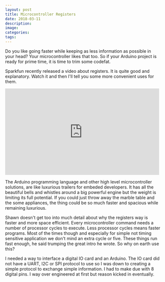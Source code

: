 ```yaml
---
layout: post
title: Microcontroller Registers
date: 2018-03-11
description: 
image: 
categories:
tags:
---
```


Do you like going faster while keeping as less information as possible in your head? Your microcontroller likes that too.
So if your Arduino project is ready for prime time, it is time to trim some codefat. 

Sparkfun recently released a video about registers. It is quite good and explanatory. Watch it and then I'll tell you some more convenient uses for them.

<iframe width="500" height="281" src="https://www.youtube.com/embed/6q1yEb_ukw8" frameborder="0" allow="autoplay; encrypted-media" allowfullscreen></iframe> 

<!--more-->

The Arduino programming language and other high level microcontroller solutions, are like luxurious trailers for embeded developers. It has all the beautiful bells and whistles around a big powerful engine but the weight is limiting its full potential. If you could just throw away the marble table and the some appliances, the thing could be so much faster and spacious while remaining luxurious.

Shawn doesn't get too into much detail about why the registers way is faster and more space efficient. Every microcontroller command needs a number of processor cycles to execute. Less processor cycles means faster programs. Most of the times though and especially for simple not timing sensitive application we don't mind an extra cycle or five. These things run fast enough, he said trumping the great intro he wrote. So why on earth use this?

I needed a way to interface a digital IO card and an Arduino. The IO card did not have a UART, I2C or SPI protocol to use so I was down to creating a simple protocol to exchange simple information. I had to make due with 8 digital pins. I way over engineered at first but reason kicked in eventually.
